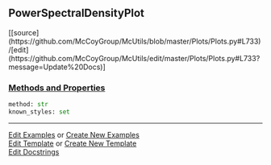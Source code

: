 ## <a id="McUtils.Plots.Plots.PowerSpectralDensityPlot">PowerSpectralDensityPlot</a> 
<div class="docs-source-link" markdown="1">
[[source](https://github.com/McCoyGroup/McUtils/blob/master/Plots/Plots.py#L733)/[edit](https://github.com/McCoyGroup/McUtils/edit/master/Plots/Plots.py#L733?message=Update%20Docs)]
</div>



<div class="collapsible-section">
 <div class="collapsible-section collapsible-section-header" markdown="1">
 
### <a class="collapse-link" data-toggle="collapse" href="#methods">Methods and Properties</a> <a class="float-right" data-toggle="collapse" href="#methods"><i class="fa fa-chevron-down"></i></a>

 </div>
 <div class="collapsible-section collapsible-section-body collapse" id="methods" markdown="1">

```python
method: str
known_styles: set
```


 </div>
</div>




___

[Edit Examples](https://github.com/McCoyGroup/McUtils/edit/gh-pages/ci/examples/McUtils/Plots/Plots/PowerSpectralDensityPlot.md) or 
[Create New Examples](https://github.com/McCoyGroup/McUtils/new/gh-pages/?filename=ci/examples/McUtils/Plots/Plots/PowerSpectralDensityPlot.md) <br/>
[Edit Template](https://github.com/McCoyGroup/McUtils/edit/gh-pages/ci/docs/McUtils/Plots/Plots/PowerSpectralDensityPlot.md) or 
[Create New Template](https://github.com/McCoyGroup/McUtils/new/gh-pages/?filename=ci/docs/templates/McUtils/Plots/Plots/PowerSpectralDensityPlot.md) <br/>
[Edit Docstrings](https://github.com/McCoyGroup/McUtils/edit/master/Plots/Plots.py#L733?message=Update%20Docs)